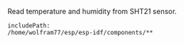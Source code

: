 Read temperature and humidity from SHT21 sensor.

```text
includePath:
/home/wolfram77/esp/esp-idf/components/**
```
